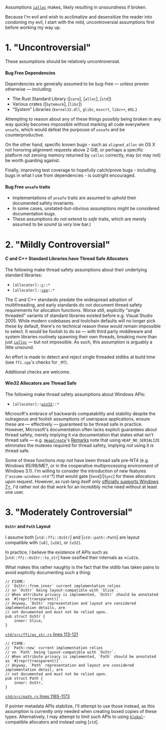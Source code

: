Assumptions [`ialloc`](crate) makes, likely resulting in unsoundness if broken.

Because I'm evil and wish to acclimatize and desensitize the reader into condoning my evil,
I start with the mild, uncontroversial assumptions first before working my way up.



# 1. "Uncontroversial"
These assumptions should be relatively uncontroversial.

#### Bug Free Dependencies
Dependencies are generally assumed to be bug-free &mdash; unless proven otherwise &mdash; including:
*   The Rust Standard Library ([`core`], [`alloc`], [`std`])
*   Various crates ([`bytemuck`], [`libc`])
*   "System" Libraries (`kernel32.dll`, `glibc`, `msvcrt`, `libc++`, etc.)

Attempting to reason about any of these things possibly being broken in any way
quickly becomes impossible without marking all code everywhere `unsafe`, which
would defeat the purpouse of `unsafe` and be counterproductive.

On the other hand, specific known bugs - such as `aligned_alloc` on OS X not
honoring alignment requests above 2 GiB, or perhaps a specific platform not zeroing
memory returned by `calloc` correctly, may (or may not) be worth guarding against.

Finally, improving test coverage to hopefully catch/prove bugs - including bugs
in what I use from dependencies - is outright encouraged.

#### Bug Free `unsafe` traits
*   Implementations of `unsafe` traits are assumed to uphold their documented safety invariants.
*   In some cases, unstated-but-obvious assumptions might be considered documentation bugs.
*   These assumptions do *not* extend to *safe* traits, which are merely assumed to be *sound* (a *very* low bar.)



# 2. "Mildly Controversial"

#### C and C++ Standard Libraries have Thread Safe Allocators
The following make thread safety assumptions about their underlying standard libraries:
*   <code>[allocator]::[c](allocator::c)::\*</code>
*   <code>[allocator]::[cpp](allocator::cpp)::\*</code>

The C and C++ standards predate the widespread adoption of multithreading, and early standards do not document thread safety requirements for allocation functions.
Worse still, explicitly "single threaded" variants of standard libraries existed before e.g. Visual Studio 2005.
While modern codebases and toolchain defaults will no longer pick these by default, there's no technical reason these would remain impossible to select.
It would be foolish to do so &mdash; with third party middleware and system libraries routinely spawning their own threads, breaking more than just [`ialloc`](crate) &mdash; but not impossible.
As such, this assumption is arguably a little unsound.

An effort is made to detect and reject single threaded stdlibs at build time (see `ffi.cpp`'s checks for `_MT`).

Additional checks are welcome.

#### Win32 Allocators are Thread Safe
The following make thread safety assumptions about Windows APIs:
*   <code>[allocator]::[win32](allocator::win32)::\*</code>

Microsoft's embrace of backwards compatability and stability despite the outrageous and foolish assumptions of userspace applications, ensure these are &mdash; effectively &mdash; guaranteed to be thread safe in practice.
However, Microsoft's documentation often lacks explicit guarantees about thread safety, merely implying it via documentation that states what *isn't* thread safe
&mdash; e.g. [`HeapCreate`](https://learn.microsoft.com/en-us/windows/win32/api/heapapi/nf-heapapi-heapcreate)'s [Remarks](https://learn.microsoft.com/en-us/windows/win32/api/heapapi/nf-heapapi-heapcreate#remarks)
note that using `HEAP_NO_SERIALIZE` eliminates the mutexes required for thread safety, implying *not* using it *is* thread safe.

Some of these functions *may not* have been thread safe pre-NT4 (e.g. Windows 95/98/ME?, or in the cooperative multiprocessing environment of Windows 3.1).
I'm willing to consider the introduction of new features (`"assume-windows-nt4"`?) that would gate [`Send`]/[`Sync`] for these allocators upon request.
However, as rust-lang itself only [officially supports Windows 7+](https://doc.rust-lang.org/rustc/platform-support.html), I'd rather not do that work for an incredibly niche need without at least one user.



# 3. "Moderately Controversial"

#### `OsStr` and `Path` Layout

I assume both [`std::ffi::OsStr`] and [`std::path::Path`] are layout compatible with `[u8]`, `[u16]`, or `[u32]`.

In practice, I believe the existence of APIs such as [`std::ffi::OsStr::to_str`] have ossified their internals as ≈`[u8]`s.

What makes this rather naughty is the fact that the stdlib has taken pains to avoid explicitly documenting such a thing:

```rust,ignore
// FIXME:
// `OsStr::from_inner` current implementation relies
// on `OsStr` being layout-compatible with `Slice`.
// When attribute privacy is implemented, `OsStr` should be annotated as `#[repr(transparent)]`.
// Anyway, `OsStr` representation and layout are considered implementation details, are
// not documented and must not be relied upon.
pub struct OsStr {
    inner: Slice,
}
```
[`std/src/ffi/os_str.rs` lines 113-121](https://github.com/rust-lang/rust/blob/eb9da7bfa375ad58bcb946115f3191a2756785e5/library/std/src/ffi/os_str.rs#L113-L121)

```rust,ignore
// FIXME:
// `Path::new` current implementation relies
// on `Path` being layout-compatible with `OsStr`.
// When attribute privacy is implemented, `Path` should be annotated as `#[repr(transparent)]`.
// Anyway, `Path` representation and layout are considered implementation detail, are
// not documented and must not be relied upon.
pub struct Path {
    inner: OsStr,
}
```
[`std/src/path.rs` lines 1165-1173](https://github.com/rust-lang/rust/blob/eb9da7bfa375ad58bcb946115f3191a2756785e5/library/std/src/path.rs#L1165-L1173)

If pointer metadata APIs stabilize, I'll attempt to use those instead, as this assumption is currently *only* needed when creating boxed copies of these types.
Alternatively, I may attempt to limit such APIs to using [`Global`](crate::allocator::alloc::Global)-compatible allocators and instead using [`std`].
